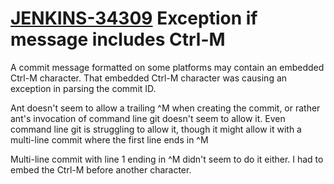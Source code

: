 # [JENKINS-34309](https://issues.jenkins-ci.org/browse/JENKINS-34309) Exception if message includes Ctrl-M

A commit message formatted on some platforms may contain an embedded
Ctrl-M character.  That embedded Ctrl-M character was causing an exception
in parsing the commit ID.

Ant doesn't seem to allow a trailing ^M when creating the commit, or
rather ant's invocation of command line git doesn't seem to allow it.
Even command line git is struggling to allow it, though it might allow
it with a multi-line commit where the first line ends in ^M

Multi-line commit with line 1 ending in ^M didn't seem to do it either.
I had to embed the Ctrl-M before another character.
